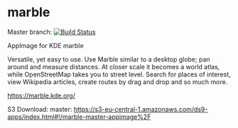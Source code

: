 # marble
Master branch:
[![Build Status](http://aci.pangea.pub/job/marble-master-appimage/badge/icon)](http://aci.pangea.pub/job/marble-master-appimage/)

AppImage for KDE marble

Versatile, yet easy to use. Use Marble similar to a desktop globe; pan around and measure distances. At closer scale it becomes a world atlas, while OpenStreetMap takes you to street level. Search for places of interest, view Wikipedia articles, create routes by drag and drop and so much more.

https://marble.kde.org/

S3 Download:
master:
https://s3-eu-central-1.amazonaws.com/ds9-apps/index.html#!/marble-master-appimage%2F
